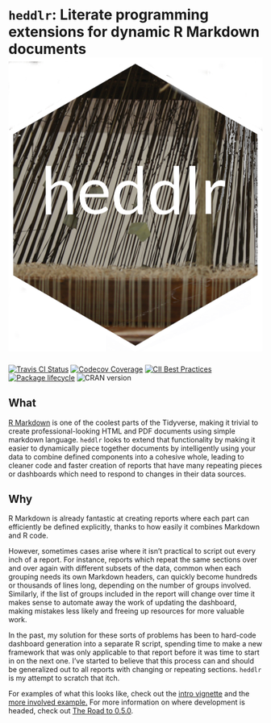 `heddlr`: Literate programming extensions for dynamic R Markdown documents ![Hex badge](man/figures/heddlr-badge.png)
==========================================================================

<!-- badges: start --> 
[![Travis CI Status](https://travis-ci.com/mikemahoney218/heddlr.svg?branch=master)](https://travis-ci.com/mikemahoney218/heddlr)
[![Codecov Coverage](https://codecov.io/gh/mikemahoney218/heddlr/branch/master/graph/badge.svg)](https://codecov.io/gh/mikemahoney218/heddlr?branch=master)
[![CII Best Practices](https://bestpractices.coreinfrastructure.org/projects/3535/badge)](https://bestpractices.coreinfrastructure.org/projects/3535)
[![Package lifecycle](https://img.shields.io/badge/lifecycle-maturing-blue.svg)](https://www.tidyverse.org/lifecycle/)
![CRAN version](https://www.r-pkg.org/badges/version/heddlr)
<!-- badges: end -->

What
----

[R Markdown](https://github.com/rstudio/rmarkdown) is one of the coolest
parts of the Tidyverse, making it trivial to create professional-looking
HTML and PDF documents using simple markdown language. `heddlr` looks to
extend that functionality by making it easier to dynamically piece
together documents by intelligently using your data to combine defined
components into a cohesive whole, leading to cleaner code and faster
creation of reports that have many repeating pieces or dashboards which
need to respond to changes in their data sources.

Why
---

R Markdown is already fantastic at creating reports where each part can
efficiently be defined explicitly, thanks to how easily it combines
Markdown and R code.

However, sometimes cases arise where it isn’t practical to script out
every inch of a report. For instance, reports which repeat the same
sections over and over again with different subsets of the data, common
when each grouping needs its own Markdown headers, can quickly become
hundreds or thousands of lines long, depending on the number of groups
involved. Similarly, if the list of groups included in the report will
change over time it makes sense to automate away the work of updating
the dashboard, making mistakes less likely and freeing up resources for
more valuable work.

In the past, my solution for these sorts of problems has been to
hard-code dashboard generation into a separate R script, spending time
to make a new framework that was only applicable to that report before
it was time to start in on the next one. I’ve started to believe that
this process can and should be generalized out to all reports with
changing or repeating sections. `heddlr` is my attempt to scratch that
itch.

For examples of what this looks like, check out the [intro vignette](https://mikemahoney218.github.io/heddlr/articles/modular-reporting-with-heddlr.html) 
and the [more involved example.](https://mikemahoney218.github.io/heddlr/flights-example/flexdashboards-with-heddlr.html) 
For more information on where development is headed, check out 
[The Road to 0.5.0](https://github.com/mikemahoney218/heddlr/issues/1). 
